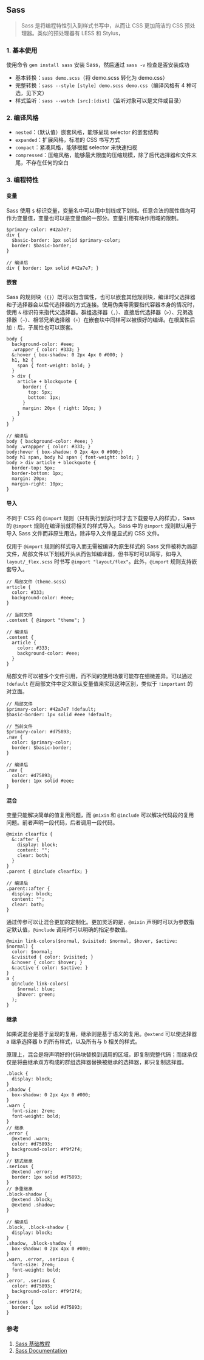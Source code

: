 ## Sass
> Sass 是将编程特性引入到样式书写中，从而让 CSS 更加简洁的 CSS 预处理器。类似的预处理器有 LESS 和 Stylus，

### 1. 基本使用
使用命令 `gem install sass` 安装 Sass，然后通过 `sass -v` 检查是否安装成功
- 基本转换：`sass demo.scss`（将 demo.scss 转化为 demo.css）
- 完整转换：`sass --style [style] demo.scss demo.css`（编译风格有 4 种可选，见下文）
- 样式监听：`sass --watch [src]:[dist]`（监听对象可以是文件或目录）

### 2. 编译风格
- `nested`：（默认值）嵌套风格，能够呈现 selector 的嵌套结构
- `expanded`：扩展风格，标准的 CSS 书写方式
- `compact`：紧凑风格，能够根据 selector 来快速扫视
- `compressed`：压缩风格，能够最大限度的压缩规模，除了后代选择器和文件末尾，不存在任何的空白

### 3. 编程特性

#### 变量
Sass 使用 `$` 标识变量，变量名中可以用中划线或下划线。任意合法的属性值均可作为变量值，变量也可以是变量值的一部分。变量引用有块作用域的限制。

	$primary-color: #42a7e7;
	div {
	  $basic-border: 1px solid $primary-color;
	  border: $basic-border;
	}
	
	// 编译后
	div { border: 1px solid #42a7e7; }

#### 嵌套
Sass 的规则块（`{}`）既可以包含属性，也可以嵌套其他规则块，编译时父选择器和子选择器会以后代选择器的方式连接。使用伪类等需要指代容器本身的情况时，使用 `&` 标识符来指代父选择器。群组选择器（`,`）、直接后代选择器（`>`）、兄弟选择器（`~`）、相邻兄弟选择器（`+`）在嵌套块中同样可以被很好的编译。在根属性后加 `:` 后，子属性也可以嵌套。

	body {
	  background-color: #eee;
	  .wrapper { color: #333; }
	  &:hover { box-shadow: 0 2px 4px 0 #000; }
	  h1, h2 {
	    span { font-weight: bold; }
	  }
	  > div {
	    article + blockquote {
	      border: {
	        top: 5px;
	        bottom: 1px;
	      }
	      margin: 20px { right: 10px; }
	    }
	  }
	}
	
	// 编译后
	body { background-color: #eee; }
	body .wrappper { color: #333; }
	body:hover { box-shadow: 0 2px 4px 0 #000;}
	body h1 span, body h2 span { font-weight: bold; }
	body > div article + blockquote {
	  border-top: 5px;
	  border-bottom: 1px;
	  margin: 20px;
	  margin-right: 10px;
	}

#### 导入
不同于 CSS 的 `@import` 规则（只有执行到该行时才去下载要导入的样式），Sass 的 `@import` 规则在编译前就将相关的样式导入。Sass 中的 `@import` 规则默认用于导入 Sass 文件而非原生用法，除非导入文件是显式的 CSS 文件。

仅用于 `@import` 规则的样式导入而无需被编译为原生样式的 Sass 文件被称为局部文件，局部文件以下划线开头从而告知编译器，但书写时可以简写，如导入 `layout/_flex.scss` 时书写 `@import "layout/flex"`。此外，`@import` 规则支持嵌套导入。

	// 局部文件（theme.scss）
	article {
	  color: #333;
	  background-color: #eee;
	}
	
	// 当前文件
	.content { @import "theme"; }
	
	// 编译后
	.content {
	  article {
	    color: #333;
	    background-color: #eee;
	  }
	}

局部文件可以被多个文件引用，而不同的使用场景可能存在细微差异。可以通过 `!default` 在局部文件中定义默认变量值来实现这种区别，类似于 `!important` 的对立面。

	// 局部文件
	$primary-color: #42a7e7 !default;
	$basic-border: 1px solid #eee !default;
	
	// 当前文件
	$primary-color: #d75893;
	.nav {
	  color: $primary-color;
	  border: $basic-border;
	}
	
	// 编译后
	.nav {
	  color: #d75893;
	  border: 1px solid #eee;
	}

#### 混合
变量只能解决简单的值复用问题，而 `@mixin` 和 `@include` 可以解决代码段的复用问题。前者声明一段代码，后者调用一段代码。

	@mixin clearfix {
	  &::after {
	    display: block;
	    content: "";
	    clear: both;
	  }
	}
	.parent { @include clearfix; }
	
	// 编译后
	.parent::after {
	  display: block;
	  content: "";
	  clear: both; 
	}

通过传参可以让混合更加的定制化。更加灵活的是，`@mixin` 声明时可以为参数指定默认值，`@include` 调用时可以明确的指定参数值。

	@mixin link-colors($normal, $visited: $normal, $hover, $active: $normal) {
	  color: $normal;
	  &:visited { color: $visited; }
	  &:hover { color: $hover; }
	  &:active { color: $active; }
	}
	a {
	  @include link-colors(
		$normal: blue;
	    $hover: green;
	  );
	}

#### 继承
如果说混合是基于呈现的复用，继承则是基于语义的复用。`@extend` 可以使选择器 a 继承选择器 b 的所有样式，以及所有与 b 相关的样式。

原理上，混合是将声明好的代码块替换到调用的区域，即复制完整代码；而继承仅仅是将由继承双方构成的群组选择器替换被继承的选择器，即只复制选择器。

	.block {
	  display: block;
	}
	.shadow {
	  box-shadow: 0 2px 4px 0 #000;
	}
	.warn {
	  font-size: 2rem;
	  font-weight: bold;
	}
	// 继承
	.error {
	  @extend .warn;
	  color: #d75893;
	  background-color: #f9f2f4;
	}
	// 链式继承
	.serious {
	  @extend .error;
	  border: 1px solid #d75893;
	}
	// 多重继承
	.block-shadow {
	  @extend .block;
	  @extend .shadow;
	}
	
	// 编译后
	.block, .block-shadow {
	  display: block;
	}
	.shadow, .block-shadow {
	  box-shadow: 0 2px 4px 0 #000;
	}
	.warn, .error, .serious {
	  font-size: 2rem;
	  font-weight: bold;
	}
	.error, .serious {
	  color: #d75893;
	  background-color: #f9f2f4;
	}
	.serious {
	  border: 1px solid #d75893;
	}

### 参考
1. [Sass 基础教程](http://www.sasschina.com/guide/)
2. [Sass Documentation](http://sass-lang.com/documentation/file.SASS_REFERENCE.html)
